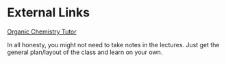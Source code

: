 # External Links

[Organic Chemistry Tutor]("https://www.youtube.com/playlist?list=PLhydt7aRK7DumZR08iF5FHA_1OZmmkTOK")

In all honesty, you might not need to take notes in the lectures. Just get the general plan/layout of the class and learn on your own.
